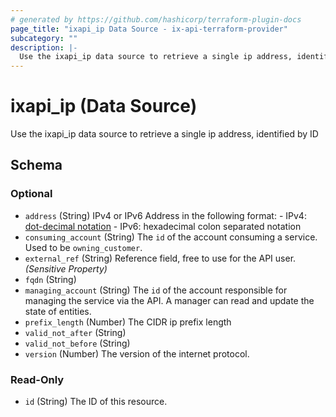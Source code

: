 ```yaml
---
# generated by https://github.com/hashicorp/terraform-plugin-docs
page_title: "ixapi_ip Data Source - ix-api-terraform-provider"
subcategory: ""
description: |-
  Use the ixapi_ip data source to retrieve a single ip address, identified by ID
---
```


# ixapi_ip (Data Source)

Use the ixapi_ip data source to retrieve a single ip address, identified by ID



<!-- schema generated by tfplugindocs -->
## Schema

### Optional

- `address` (String) IPv4 or IPv6 Address in the following format: - IPv4: [dot-decimal notation](https://en.wikipedia.org/wiki/Dot-decimal_notation) - IPv6: hexadecimal colon separated notation
- `consuming_account` (String) The `id` of the account consuming a service.  Used to be `owning_customer`.
- `external_ref` (String) Reference field, free to use for the API user. *(Sensitive Property)*
- `fqdn` (String)
- `managing_account` (String) The `id` of the account responsible for managing the service via the API. A manager can read and update the state of entities.
- `prefix_length` (Number) The CIDR ip prefix length
- `valid_not_after` (String)
- `valid_not_before` (String)
- `version` (Number) The version of the internet protocol.

### Read-Only

- `id` (String) The ID of this resource.


